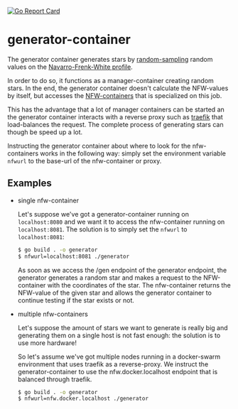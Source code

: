 [![Go Report Card](https://goreportcard.com/badge/git.darknebu.la/GalaxySimulator/generator-container)](https://goreportcard.com/report/git.darknebu.la/GalaxySimulator/generator-container)
# generator-container

The generator container generates stars by [random-sampling](https://en.wikipedia.org/wiki/Simple_random_sample) random values on the [Navarro-Frenk-White profile](https://en.wikipedia.org/wiki/Navarro%E2%80%93Frenk%E2%80%93White_profile).

In order to do so, it functions as a manager-container creating random stars.
In the end, the generator container doesn't calculate the NFW-values by itself, but accesses the [NFW-containers](https://git.darknebu.la/GalaxySimulator/NFW-container) that
is specialized on this job.

This has the advantage that a lot of manager containers can be started an the generator container
interacts with a reverse proxy such as [traefik](https://traefik.io) that load-balances the request.
The complete process of generating stars can though be speed up a lot. 

Instructing the generator container about where to look for the nfw-containers works in the
following way: simply set the environment variable `nfwurl` to the base-url of the nfw-container or proxy.

## Examples

- single nfw-container

    Let's suppose we've got a generator-container running on `localhost:8080` and we want it
    to access the nfw-container running on `localhost:8081`. The solution is to simply set the
    `nfwurl` to `localhost:8081`:
    ```bash
    $ go build . -o generator
    $ nfwurl=localhost:8081 ./generator 
    ```
   As soon as we access the /gen endpoint of the generator endpoint, the generator generates
   a random star and makes a request to the NFW-container with the coordinates of the star.
   The nfw-container returns the NFW-value of the given star and allows the generator container
   to continue testing if the star exists or not.
    
- multiple nfw-containers

    Let's suppose the amount of stars we want to generate is really big and generating them on
    a single host is not fast enough: the solution is to use more hardware!
    
    So let's assume we've got multiple nodes running in a docker-swarm environment that uses
    traefik as a reverse-proxy. We instruct the generator-container to use the nfw.docker.localhost
    endpoint that is balanced through traefik.
    ```bash
    $ go build . -o generator
    $ nfwurl=nfw.docker.localhost ./generator 
    ```
